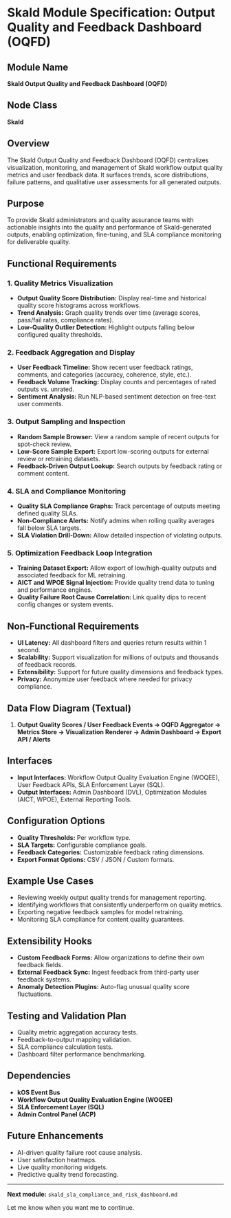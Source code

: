 # Skald Module Specification: Output Quality and Feedback Dashboard (OQFD)

## Module Name
**Skald Output Quality and Feedback Dashboard (OQFD)**

## Node Class
**Skald**

## Overview
The Skald Output Quality and Feedback Dashboard (OQFD) centralizes visualization, monitoring, and management of Skald workflow output quality metrics and user feedback data. It surfaces trends, score distributions, failure patterns, and qualitative user assessments for all generated outputs.

## Purpose
To provide Skald administrators and quality assurance teams with actionable insights into the quality and performance of Skald-generated outputs, enabling optimization, fine-tuning, and SLA compliance monitoring for deliverable quality.

## Functional Requirements

### 1. Quality Metrics Visualization
- **Output Quality Score Distribution:** Display real-time and historical quality score histograms across workflows.
- **Trend Analysis:** Graph quality trends over time (average scores, pass/fail rates, compliance rates).
- **Low-Quality Outlier Detection:** Highlight outputs falling below configured quality thresholds.

### 2. Feedback Aggregation and Display
- **User Feedback Timeline:** Show recent user feedback ratings, comments, and categories (accuracy, coherence, style, etc.).
- **Feedback Volume Tracking:** Display counts and percentages of rated outputs vs. unrated.
- **Sentiment Analysis:** Run NLP-based sentiment detection on free-text user comments.

### 3. Output Sampling and Inspection
- **Random Sample Browser:** View a random sample of recent outputs for spot-check review.
- **Low-Score Sample Export:** Export low-scoring outputs for external review or retraining datasets.
- **Feedback-Driven Output Lookup:** Search outputs by feedback rating or comment content.

### 4. SLA and Compliance Monitoring
- **Quality SLA Compliance Graphs:** Track percentage of outputs meeting defined quality SLAs.
- **Non-Compliance Alerts:** Notify admins when rolling quality averages fall below SLA targets.
- **SLA Violation Drill-Down:** Allow detailed inspection of violating outputs.

### 5. Optimization Feedback Loop Integration
- **Training Dataset Export:** Allow export of low/high-quality outputs and associated feedback for ML retraining.
- **AICT and WPOE Signal Injection:** Provide quality trend data to tuning and performance engines.
- **Quality Failure Root Cause Correlation:** Link quality dips to recent config changes or system events.

## Non-Functional Requirements
- **UI Latency:** All dashboard filters and queries return results within 1 second.
- **Scalability:** Support visualization for millions of outputs and thousands of feedback records.
- **Extensibility:** Support for future quality dimensions and feedback types.
- **Privacy:** Anonymize user feedback where needed for privacy compliance.

## Data Flow Diagram (Textual)
1. **Output Quality Scores / User Feedback Events → OQFD Aggregator → Metrics Store → Visualization Renderer → Admin Dashboard → Export API / Alerts**

## Interfaces
- **Input Interfaces:** Workflow Output Quality Evaluation Engine (WOQEE), User Feedback APIs, SLA Enforcement Layer (SQL).
- **Output Interfaces:** Admin Dashboard (DVL), Optimization Modules (AICT, WPOE), External Reporting Tools.

## Configuration Options
- **Quality Thresholds:** Per workflow type.
- **SLA Targets:** Configurable compliance goals.
- **Feedback Categories:** Customizable feedback rating dimensions.
- **Export Format Options:** CSV / JSON / Custom formats.

## Example Use Cases
- Reviewing weekly output quality trends for management reporting.
- Identifying workflows that consistently underperform on quality metrics.
- Exporting negative feedback samples for model retraining.
- Monitoring SLA compliance for content quality guarantees.

## Extensibility Hooks
- **Custom Feedback Forms:** Allow organizations to define their own feedback fields.
- **External Feedback Sync:** Ingest feedback from third-party user feedback systems.
- **Anomaly Detection Plugins:** Auto-flag unusual quality score fluctuations.

## Testing and Validation Plan
- Quality metric aggregation accuracy tests.
- Feedback-to-output mapping validation.
- SLA compliance calculation tests.
- Dashboard filter performance benchmarking.

## Dependencies
- **kOS Event Bus**
- **Workflow Output Quality Evaluation Engine (WOQEE)**
- **SLA Enforcement Layer (SQL)**
- **Admin Control Panel (ACP)**

## Future Enhancements
- AI-driven quality failure root cause analysis.
- User satisfaction heatmaps.
- Live quality monitoring widgets.
- Predictive quality trend forecasting.

---

**Next module:** `skald_sla_compliance_and_risk_dashboard.md`

Let me know when you want me to continue.